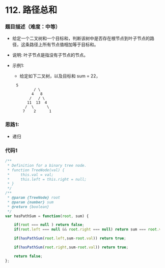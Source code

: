 <!--
 * @Author: your name
 * @Date: 2020-03-02 21:49:13
 * @LastEditTime: 2020-08-01 23:42:15
 * @LastEditors: Please set LastEditors
 * @Description: In User Settings Edit
 * @FilePath: /leetcode_fe/268_缺失数字.md
 -->
# 112. 路径总和

### 题目描述（难度：中等）
+ 给定一个二叉树和一个目标和，判断该树中是否存在根节点到叶子节点的路径，这条路径上所有节点值相加等于目标和。



+ 说明: 叶子节点是指没有子节点的节点。


+ 示例1:
  - 给定如下二叉树，以及目标和 sum = 22，
```
     5
             / \
            4   8
           /   / \
          11  13  4
         /  \      \
        7    2      1

```


### 思路1:
+ 递归


### 代码1
```js
/**
 * Definition for a binary tree node.
 * function TreeNode(val) {
 *     this.val = val;
 *     this.left = this.right = null;
 * }
 */
/**
 * @param {TreeNode} root
 * @param {number} sum
 * @return {boolean}
 */
var hasPathSum = function(root, sum) {

    if(root === null ) return false;
    if(root.left === null && root.right === null) return sum === root.val;

    if(hasPathSum(root.left,sum-root.val)) return true;

    if(hasPathSum(root.right,sum-root.val)) return true;

    return false;
};
```

